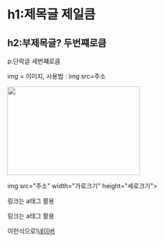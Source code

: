 <!DOCTYPE html>
<html lang="en">
<head>
    <meta charset="UTF-8">
    <meta name="viewport" content="width=device-width, initial-scale=1.0">
    <title>Document</title>
</head>
<body>
    <h1>h1:제목글 제일큼</h1>
    <h2>h2:부제목글? 두번쨰로큼</h2>
    <p>p:단락글 세번쨰로큼</p>
    <p>img = 이미지, 사용법 : img src=주소</p>
    <img src="https://encrypted-tbn0.gstatic.com/images?q=tbn:ANd9GcQkk1M-YtYBO6w86QlsQiyml7vjIz0R1Tk28g&s" width="300" height="200">
    <p>img src="주소" width="가로크기" height="세로크기"></p>
    <p>링크는 a태그 활용</p>
    <p>링크는 a태그 활용</p>
    <p>이런식으로!<a href="https://www.naver.com">네이버</a></p>
    
    
</body>
</html>
